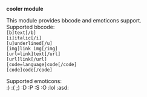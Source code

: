**cooler module**

This module provides bbcode and emoticons support.<br>
Supported bbcode:<br>
`[b]text[/b]`<br>
`[i]italic[/i]`<br>
`[u]underlined[/u]`<br>
`[img]link img[/img]`<br>
`[url=link]text[/url]`<br>
`[url]link[/url]`</br>
`[code=language]code[/code]`<br>
`[code]code[/code]`<br>

Supported emoticons:<br>
:) :( ;) :D :P :S :O :lol :asd:
